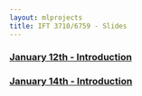 ```yaml
---
layout: mlprojects
title: IFT 3710/6759 - Slides
---
```


### [January 12th - Introduction](20220112-introduction)

### [January 14th - Introduction](20220114-git)
